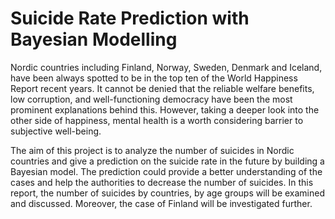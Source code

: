# Suicide Rate Prediction with Bayesian Modelling

Nordic countries including Finland, Norway, Sweden, Denmark and Iceland, have been always spotted to be in the top ten of the World Happiness Report recent years. It cannot be denied that the reliable welfare benefits, low corruption, and well-functioning democracy have been the most prominent explanations behind this. However, taking a deeper look into the other side of happiness, mental health is a worth considering barrier to subjective well-being. 

The aim of this project is to analyze the number of suicides in Nordic countries and give a prediction on the suicide rate in the future by building a Bayesian model. The prediction could provide a better understanding of the cases and help the authorities to decrease the number of suicides. In this report, the number of suicides by countries, by age groups will be examined and discussed. Moreover, the case of Finland will be investigated further. 

